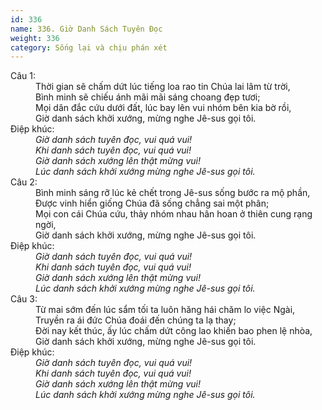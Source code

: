 ```yaml
---
id: 336
name: 336. Giờ Danh Sách Tuyên Đọc
weight: 336
category: Sống lại và chịu phán xét
---
```

<dl><dt>Câu 1:</dt><dd data-verse="1">Thời gian sẽ chấm dứt lúc tiếng loa rao tin Chúa lai lâm từ trời, <br/>Bình minh sẽ chiếu ánh mãi mãi sáng choang đẹp tươi; <br/>Mọi dân đắc cứu dưới đất, lúc bay lên vui nhóm bên kia bờ rồi, <br/>Giờ danh sách khởi xướng, mừng nghe Jê-sus gọi tôi. </dd><dt>Điệp khúc:</dt><dd data-chorus="1"><em>Giờ danh sách tuyên đọc, vui quá vui! <br/>Khi danh sách tuyên đọc, vui quá vui! <br/>Giờ danh sách xướng lên thật mừng vui! <br/>Lúc danh sách khởi xướng mừng nghe Jê-sus gọi tôi. </em></dd><dt>Câu 2:</dt><dd data-verse="2">Bình minh sáng rỡ lúc kẻ chết trong Jê-sus sống bước ra mộ phần, <br/>Được vinh hiển giống Chúa đã sống chẳng sai một phân; <br/>Mọi con cái Chúa cứu, thảy nhóm nhau hân hoan ở thiên cung rạng ngời, <br/>Giờ danh sách khởi xướng, mừng nghe Jê-sus gọi tôi. </dd><dt>Điệp khúc:</dt><dd data-chorus="1"><em>Giờ danh sách tuyên đọc, vui quá vui! <br/>Khi danh sách tuyên đọc, vui quá vui! <br/>Giờ danh sách xướng lên thật mừng vui! <br/>Lúc danh sách khởi xướng mừng nghe Jê-sus gọi tôi. </em></dd><dt>Câu 3:</dt><dd data-verse="3">Từ mai sớm đến lúc sẩm tối ta luôn hăng hái chăm lo việc Ngài, <br/>Truyền ra ái đức Chúa đoái đến chúng ta lạ thay; <br/>Đời nay kết thúc, ấy lúc chấm dứt công lao khiến bao phen lệ nhòa, <br/>Giờ danh sách khởi xướng, mừng nghe Jê-sus gọi tôi. </dd><dt>Điệp khúc:</dt><dd data-chorus="1"><em>Giờ danh sách tuyên đọc, vui quá vui! <br/>Khi danh sách tuyên đọc, vui quá vui! <br/>Giờ danh sách xướng lên thật mừng vui! <br/>Lúc danh sách khởi xướng mừng nghe Jê-sus gọi tôi. </em></dd></dl>
